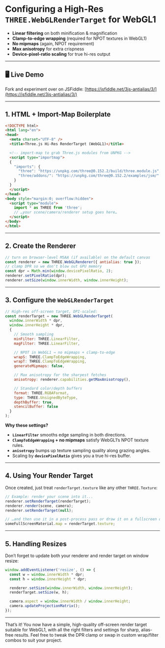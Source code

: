 # Configuring a High-Res `THREE.WebGLRenderTarget` for WebGL1

* **Linear filtering** on both minification & magnification
* **Clamp-to-edge wrapping** (required for NPOT textures in WebGL1)
* **No mipmaps** (again, NPOT requirement)
* **Max anisotropy** for extra crispness
* **Device-pixel-ratio scaling** for true hi-res output

---

## 🖥️ Live Demo

Fork and experiment over on JSFiddle:
[https://jsfiddle.net/3js-antialias/3/](https://jsfiddle.net/3js-antialias/3/)

---

## 1. HTML + Import-Map Boilerplate

```html
<!DOCTYPE html>
<html lang="en">
<head>
  <meta charset="UTF-8" />
  <title>Three.js Hi-Res RenderTarget (WebGL1)</title>

  <!-- import-map to grab Three.js modules from UNPKG -->
  <script type="importmap">
  {
    "imports": {
      "three": "https://unpkg.com/three@0.152.2/build/three.module.js",
      "three/addons/": "https://unpkg.com/three@0.152.2/examples/jsm/"
    }
  }
  </script>
</head>
<body style="margin:0; overflow:hidden">
  <script type="module">
    import * as THREE from 'three';
    // …your scene/camera/renderer setup goes here…
  </script>
</body>
</html>
```

---

## 2. Create the Renderer

```js
// turn on browser-level MSAA (if available) on the default canvas
const renderer = new THREE.WebGLRenderer({ antialias: true });
// clamp DPR so we don't blow out GPU memory
const dpr = Math.min(window.devicePixelRatio, 2);
renderer.setPixelRatio(dpr);
renderer.setSize(window.innerWidth, window.innerHeight);
```

---

## 3. Configure the `WebGLRenderTarget`

```js
// High-res off-screen target, DPI-scaled:
const renderTarget = new THREE.WebGLRenderTarget(
  window.innerWidth * dpr,
  window.innerHeight * dpr,
  {
    // Smooth sampling
    minFilter: THREE.LinearFilter,
    magFilter: THREE.LinearFilter,

    // NPOT in WebGL1 → no mipmaps + clamp-to-edge
    wrapS: THREE.ClampToEdgeWrapping,
    wrapT: THREE.ClampToEdgeWrapping,
    generateMipmaps: false,

    // Max anisotropy for the sharpest fetches
    anisotropy: renderer.capabilities.getMaxAnisotropy(),

    // Standard color/depth buffers
    format: THREE.RGBAFormat,
    type: THREE.UnsignedByteType,
    depthBuffer: true,
    stencilBuffer: false
  }
);
```

**Why these settings?**

* **`LinearFilter`** smooths edge sampling in both directions.
* **`ClampToEdgeWrapping` + no mipmaps** satisfy WebGL1’s NPOT texture rules.
* **`anisotropy`** bumps up texture sampling quality along grazing angles.
* Scaling by **`devicePixelRatio`** gives you a true hi-res buffer.

---

## 4. Using Your Render Target

Once created, just treat `renderTarget.texture` like any other `THREE.Texture`:

```js
// Example: render your scene into it...
renderer.setRenderTarget(renderTarget);
renderer.render(scene, camera);
renderer.setRenderTarget(null);

// …and then use it in a post-process pass or draw it on a fullscreen quad:
someFullScreenMaterial.map = renderTarget.texture;
```

---

## 5. Handling Resizes

Don’t forget to update both your renderer and render target on window resize:

```js
window.addEventListener('resize', () => {
  const w = window.innerWidth * dpr;
  const h = window.innerHeight * dpr;

  renderer.setSize(window.innerWidth, window.innerHeight);
  renderTarget.setSize(w, h);

  camera.aspect = window.innerWidth / window.innerHeight;
  camera.updateProjectionMatrix();
});
```

---

That’s it! You now have a simple, high-quality off-screen render target suitable for WebGL1, with all the right filters and settings for sharp, alias-free results. Feel free to tweak the DPR clamp or swap in custom wrap/filter combos to suit your project.
